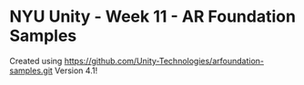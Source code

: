 # NYU Unity - Week 11 - AR Foundation Samples
 Created using https://github.com/Unity-Technologies/arfoundation-samples.git Version 4.1!

